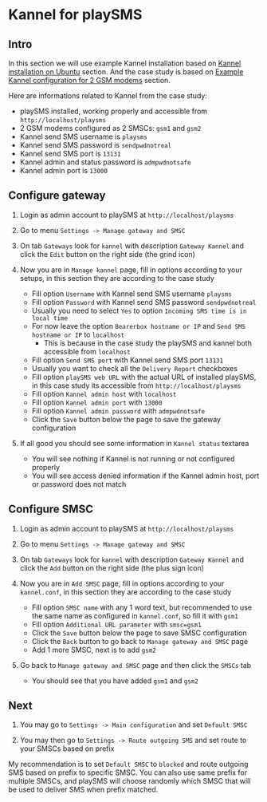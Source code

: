 # Kannel for playSMS


## Intro

In this section we will use example Kannel installation based on [Kannel installation on Ubuntu](../../Installation/Gateway-Installation/Kannel/Kannel-installation-on-Ubuntu.md) section.
And the case study is based on [Example Kannel configuration for 2 GSM modems](../../Installation/Gateway-Installation/Kannel/Example-Kannel-configuration-for-2-GSM-modems.md) section.

Here are informations related to Kannel from the case study:

* playSMS installed, working properly and accessible from `http://localhost/playsms`
* 2 GSM modems configured as 2 SMSCs: `gsm1` and `gsm2`
* Kannel send SMS username is `playsms`
* Kannel send SMS password is `sendpwdnotreal`
* Kannel send SMS port is `13131`
* Kannel admin and status password is `admpwdnotsafe`
* Kannel admin port is `13000`


## Configure gateway

1. Login as admin account to playSMS at `http://localhost/playsms`

2. Go to menu `Settings -> Manage gateway and SMSC`

3. On tab `Gateways` look for `kannel` with description `Gateway Kannel` and click the `Edit` button on the right side (the grind icon)

4. Now you are in `Manage kannel` page, fill in options according to your setups, in this section they are according to the case study

   * Fill option `Username` with Kannel send SMS username `playsms`
   * Fill option `Password` with Kannel send SMS password `sendpwdnotreal`
   * Usually you need to select `Yes` to option `Incoming SMS time is in local time`
   * For now leave the option `Bearerbox hostname or IP` and `Send SMS hostname or IP` to `localhost`
     * This is because in the case study the playSMS and kannel both accessible from `localhost`
   * Fill option `Send SMS port` with Kannel send SMS port `13131`
   * Usually you want to check all the `Delivery Report` checkboxes
   * Fill option `playSMS web URL` with the actual URL of installed playSMS, in this case study its accessible from `http://localhost/playsms`
   * Fill option `Kannel admin host` with `localhost`
   * Fill option `Kannel admin port` with `13000`
   * Fill option `Kannel admin password` with `admpwdnotsafe`
   * Click the `Save` button below the page to save the gateway configuration

5. If all good you should see some information in `Kannel status` textarea

   * You will see nothing if Kannel is not running or not configured properly
   * You will see access denied information if the Kannel admin host, port or password does not match


## Configure SMSC

1. Login as admin account to playSMS at `http://localhost/playsms`

2. Go to menu `Settings -> Manage gateway and SMSC`

3. On tab `Gateways` look for `kannel` with description `Gateway Kannel` and click the `Add` button on the right side (the plus sign icon)

4. Now you are in `Add SMSC` page, fill in options according to your `kannel.conf`, in this section they are according to the case study

   * Fill option `SMSC name` with any 1 word text, but recommended to use the same name as configured in `kannel.conf`, so fill it with `gsm1`
   * Fill option `Additional URL parameter` with `smsc=gsm1`
   * Click the `Save` button below the page to save SMSC configuration
   * Click the `Back` button to go back to `Manage gateway and SMSC` page
   * Add 1 more SMSC, next is to add `gsm2`

5. Go back to `Manage gateway and SMSC` page and then click the `SMSCs` tab

   * You should see that you have added `gsm1` and `gsm2`


## Next

1. You may go to `Settings -> Main configuration` and set `Default SMSC`

2. You may then go to `Settings -> Route outgoing SMS` and set route to your SMSCs based on prefix

My recommendation is to set `Default SMSC` to `blocked` and route outgoing SMS based on prefix to specific SMSC.
You can also use same prefix for multiple SMSCs, and playSMS will choose randomly which SMSC that will be used to deliver SMS when prefix matched.
